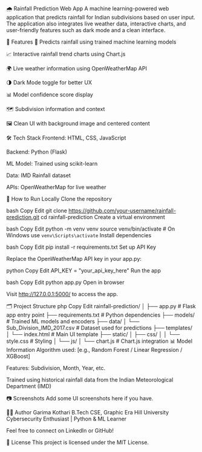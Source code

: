 🌧️ Rainfall Prediction Web App
A machine learning-powered web application that predicts rainfall for Indian subdivisions based on user input. The application also integrates live weather data, interactive charts, and user-friendly features such as dark mode and a clean interface.

📌 Features
🔮 Predicts rainfall using trained machine learning models

📈 Interactive rainfall trend charts using Chart.js

🌍 Live weather information using OpenWeatherMap API

🌗 Dark Mode toggle for better UX

📊 Model confidence score display

🗺️ Subdivision information and context

🖼️ Clean UI with background image and centered content

🛠️ Tech Stack
Frontend: HTML, CSS, JavaScript

Backend: Python (Flask)

ML Model: Trained using scikit-learn

Data: IMD Rainfall dataset

APIs: OpenWeatherMap for live weather

🚀 How to Run Locally
Clone the repository

bash
Copy
Edit
git clone https://github.com/your-username/rainfall-prediction.git
cd rainfall-prediction
Create a virtual environment

bash
Copy
Edit
python -m venv venv
source venv/bin/activate  # On Windows use `venv\Scripts\activate`
Install dependencies

bash
Copy
Edit
pip install -r requirements.txt
Set up API Key

Replace the OpenWeatherMap API key in your app.py:

python
Copy
Edit
API_KEY = "your_api_key_here"
Run the app

bash
Copy
Edit
python app.py
Open in browser

Visit http://127.0.0.1:5000/ to access the app.

🗂️ Project Structure
php
Copy
Edit
rainfall-prediction/
│
├── app.py                    # Flask app entry point
├── requirements.txt          # Python dependencies
├── models/                   # Trained ML models and encoders
├── data/
│   └── Sub_Division_IMD_2017.csv  # Dataset used for predictions
├── templates/
│   └── index.html            # Main UI template
├── static/
│   ├── css/
│   │   └── style.css         # Styling
│   └── js/
│       └── chart.js         # Chart.js integration
📊 Model Information
Algorithm used: [e.g., Random Forest / Linear Regression / XGBoost]

Features: Subdivision, Month, Year, etc.

Trained using historical rainfall data from the Indian Meteorological Department (IMD)

📷 Screenshots
Add some UI screenshots here if you have.

🙋‍♀️ Author
Garima Kothari
B.Tech CSE, Graphic Era Hill University
Cybersecurity Enthusiast | Python & ML Learner

Feel free to connect on LinkedIn or GitHub!

📄 License
This project is licensed under the MIT License.
